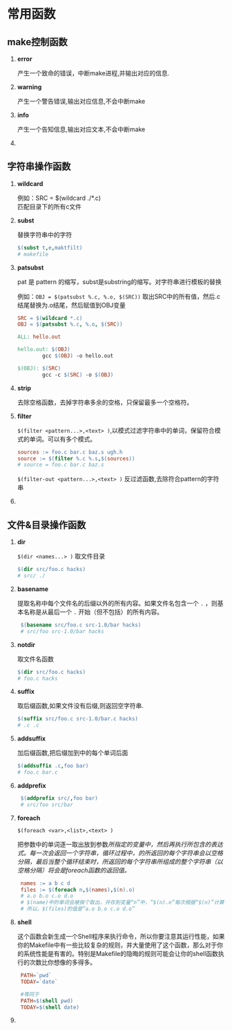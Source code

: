 # 常用函数

## make控制函数

1. **error**

   产生一个致命的错误，中断make进程,并输出对应的信息.
2. **warning**

   产生一个警告错误,输出对应信息,不会中断make
3. **info**

   产生一个告知信息,输出对应文本,不会中断make
4. 

## 字符串操作函数

1. **wildcard**

	例如：SRC = $(wildcard ./*.c)  
	匹配目录下的所有c文件

2. **subst**

   替换字符串中的字符
	```makefile
	$(subst t,e,maktfilt)
	# makefile
	```
3. **patsubst**

	pat 是 pattern 的缩写，subst是substring的缩写。对字符串进行模板的替换

	例如：`OBJ = $(patsubst %.c, %.o, $(SRC))`
	取出SRC中的所有值，然后.c结尾替换为.o结尾，然后赋值到OBJ变量
	```makefile
	SRC = $(wildcard *.c)
	OBJ = $(patsubst %.c, %.o, $(SRC))
	
	ALL: hello.out
	
	hello.out: $(OBJ)
			gcc $(OBJ) -o hello.out
	
	$(OBJ): $(SRC)
			gcc -c $(SRC) -o $(OBJ)
	```
4. **strip**

   去除空格函数，去掉字符串多余的空格，只保留最多一个空格符。

5. **filter**

	`$(filter <pattern...>,<text> )`,以<pattern>模式过滤<text>字符串中的单词，保留符合模式<pattern>的单词。可以有多个模式。
	```makefile
	sources := foo.c bar.c baz.s ugh.h
	source := $(filter %.c %.s,$(sources))
	# source = foo.c bar.c baz.s
	```
	`$(filter-out <pattern...>,<text> )` 反过滤函数,去除符合pattern的字符串

6. 

## 文件&目录操作函数

1. **dir**

   `$(dir <names...> )` 取文件目录
	```makefile
	$(dir src/foo.c hacks)
	# src/ ./
	```
2. **basename**

   提取名称中每个文件名的后缀以外的所有内容。如果文件名包含一个 `.` ，则基本名称是从最后一个 `.` 开始（但不包括）的所有内容。
   ```makefile
	$(basename src/foo.c src-1.0/bar hacks)
	# src/foo src-1.0/bar hacks
	```
3. **notdir**

   取文件名函数
	```makefile
	$(dir src/foo.c hacks)
	# foo.c hacks
	```
4. **suffix**

   取后缀函数,如果文件没有后缀,则返回空字符串.
	```makefile
	$(suffix src/foo.c src-1.0/bar.c hacks)
	# .c .c
	```
5. **addsuffix**

   加后缀函数,把后缀加到中的每个单词后面
	```makefile
	$(addsuffix .c,foo bar)
	# foo.c bar.c
	```
6. **addprefix**

   ```makefile
	$(addprefix src/,foo bar)
	# src/foo src/bar
	```
7. **foreach**

   `$(foreach <var>,<list>,<text> )`

	把参数<list>中的单词逐一取出放到参数<var>所指定的变量中，然后再执行<text>所包含的表达式。每一次<text>会返回一个字符串，循环过程中，<text>的所返回的每个字符串会以空格分隔，最后当整个循环结束时，<text>所返回的每个字符串所组成的整个字符串（以空格分隔）将会是foreach函数的返回值。
   ```makefile
	names := a b c d
	files := $(foreach n,$(names),$(n).o)
	# a.o b.o c.o d.o
	# $(name)中的单词会被挨个取出，并存到变量“n”中，“$(n).o”每次根据“$(n)”计算出一个值，这些值以空格分隔，最后作为foreach函数的返回.
	# 所以，$(files)的值是“a.o b.o c.o d.o”
	```
8. **shell**

   这个函数会新生成一个Shell程序来执行命令，所以你要注意其运行性能，如果你的Makefile中有一些比较复杂的规则，并大量使用了这个函数，那么对于你的系统性能是有害的。特别是Makefile的隐晦的规则可能会让你的shell函数执行的次数比你想像的多得多。
   ```makefile
	PATH=`pwd`
	TODAY=`date`

	#等同于
	PATH=$(shell pwd)
	TODAY=$(shell date)
   ```
9.  


   
